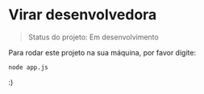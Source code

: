 <h1> Virar desenvolvedora </h1>

> Status do projeto: Em desenvolvimento

Para rodar este projeto na sua máquina, por favor digite:

```
node app.js
```
:)